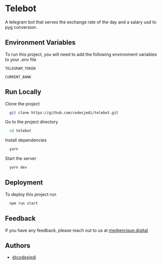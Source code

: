 
# Telebot

A telegram bot that serves the exchange rate of the day and a salary usd to pyg conversion.


## Environment Variables

To run this project, you will need to add the following environment variables to your .env file

`TELEGRAM_TOKEN`

`CURRENT_BANK`


## Run Locally

Clone the project

```bash
  git clone https://github.com/codesjedi/telebot.git
```

Go to the project directory

```bash
  cd telebot
```

Install dependencies

```bash
  yarn
```

Start the server

```bash
  yarn dev
```


## Deployment

To deploy this project run

```bash
  npm run start
```


## Feedback

If you have any feedback, please reach out to us at me@enrique.digital


## Authors

- [@codesjedi](https://www.github.com/codesjedi)

